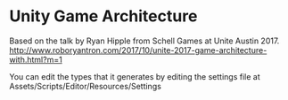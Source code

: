 # Unity Game Architecture

Based on the talk by Ryan Hipple from Schell Games at Unite Austin 2017.  
http://www.roboryantron.com/2017/10/unite-2017-game-architecture-with.html?m=1

You can edit the types that it generates by editing the settings file at Assets/Scripts/Editor/Resources/Settings
